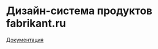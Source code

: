# Дизайн-система продуктов fabrikant.ru

[Документация](https://alekseykurylev.github.io/fabrikant-ui/src/)
